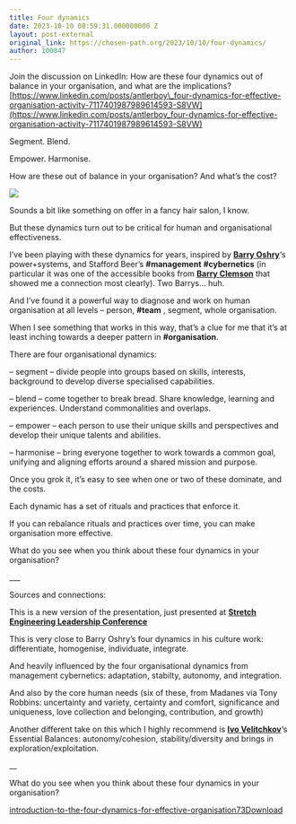 ```yaml
---
title: Four dynamics
date: 2023-10-10 08:59:31.000000000 Z
layout: post-external
original_link: https://chosen-path.org/2023/10/10/four-dynamics/
author: 100047
---
```


Join the discussion on LinkedIn: How are these four dynamics out of balance in your organisation, and what are the implications? [https://www.linkedin.com/posts/antlerboy\_four-dynamics-for-effective-organisation-activity-7117401987989614593-S8VW](https://www.linkedin.com/posts/antlerboy_four-dynamics-for-effective-organisation-activity-7117401987989614593-S8VW)

Segment. Blend. 

Empower. Harmonise.

How are these out of balance in your organisation? And what’s the cost?

![](https://chosenpath.files.wordpress.com/2023/10/image-14.png?w=934)

Sounds a bit like something on offer in a fancy hair salon, I know.

But these dynamics turn out to be critical for human and organisational effectiveness.

I’ve been playing with these dynamics for years, inspired by [**Barry Oshry**](https://www.linkedin.com/feed/)‘s power+systems, and Stafford Beer’s  **#management**   **#cybernetics**  (in particular it was one of the accessible books from [**Barry Clemson**](https://www.linkedin.com/feed/) that showed me a connection most clearly). Two Barrys… huh.

And I’ve found it a powerful way to diagnose and work on human organisation at all levels – person,  **#team** , segment, whole organisation.

When I see something that works in this way, that’s a clue for me that it’s at least inching towards a deeper pattern in  **#organisation**.

There are four organisational dynamics:

– segment – divide people into groups based on skills, interests, background to develop diverse specialised capabilities.

– blend – come together to break bread. Share knowledge, learning and experiences. Understand commonalities and overlaps.

– empower – each person to use their unique skills and perspectives and develop their unique talents and abilities. 

– harmonise – bring everyone together to work towards a common goal, unifying and aligning efforts around a shared mission and purpose.

Once you grok it, it’s easy to see when one or two of these dominate, and the costs.

Each dynamic has a set of rituals and practices that enforce it.

If you can rebalance rituals and practices over time, you can make organisation more effective.

What do you see when you think about these four dynamics in your organisation?

\_\_\_

Sources and connections:

This is a new version of the presentation, just presented at [**Stretch Engineering Leadership Conference**](https://www.linkedin.com/feed/)

This is very close to Barry Oshry’s four dynamics in his culture work: differentiate, homogenise, individuate, integrate.

And heavily influenced by the four organisational dynamics from management cybernetics: adaptation, stabilty, autonomy, and integration.

And also by the core human needs (six of these, from Madanes via Tony Robbins: uncertainty and variety, certainty and comfort, significance and uniqueness, love collection and belonging, contribution, and growth)

Another different take on this which I highly recommend is [**Ivo Velitchkov**](https://www.linkedin.com/feed/)‘s Essential Balances: autonomy/cohesion, stability/diversity and brings in exploration/exploitation.

\_\_

What do you see when you think about these four dynamics in your organisation?

[introduction-to-the-four-dynamics-for-effective-organisation73](https://chosenpath.files.wordpress.com/2023/10/introduction-to-the-four-dynamics-for-effective-organisation73.pdf)[Download](https://chosenpath.files.wordpress.com/2023/10/introduction-to-the-four-dynamics-for-effective-organisation73.pdf)
